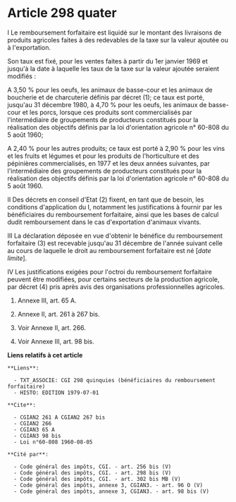 # Article 298 quater

I  Le remboursement forfaitaire est liquidé sur le montant des livraisons de produits agricoles faites à des redevables de la
taxe sur la valeur ajoutée ou à l'exportation.

Son taux est fixé, pour les ventes faites à partir du 1er janvier 1969 et jusqu'à la date à laquelle les taux de la taxe sur
la valeur ajoutée seraient modifiés :

A 3,50 % pour les oeufs, les animaux de basse-cour et les animaux de boucherie et de charcuterie définis par décret (1); ce
taux est porté, jusqu'au 31 décembre 1980, à 4,70 % pour les oeufs, les animaux de basse-cour et les porcs, lorsque ces
produits sont commercialisés par l'intermédiaire de groupements de producteurs constitués pour la réalisation des objectifs
définis par la loi d'orientation agricole n° 60-808 du 5 août 1960;

A 2,40 % pour les autres produits; ce taux est porté à 2,90 % pour les vins et les fruits et légumes et pour les produits de
l'horticulture et des pépinières commercialisés, en 1977 et les deux années suivantes, par l'intermédiaire des groupements de
producteurs constitués pour la réalisation des objectifs définis par la loi d'orientation agricole n° 60-808 du 5 août 1960.

II  Des décrets en conseil d'Etat (2) fixent, en tant que de besoin, les conditions d'application du I, notamment les
justifications à fournir par les bénéficiaires du remboursement forfaitaire, ainsi que les bases de calcul dudit
remboursement dans le cas d'exportation d'animaux vivants.

III  La déclaration déposée en vue d'obtenir le bénéfice du remboursement forfaitaire (3) est recevable jusqu'au 31 décembre
de l'année suivant celle au cours de laquelle le droit au remboursement forfaitaire est né [*date limite*].

IV  Les justifications exigées pour l'octroi du remboursement forfaitaire peuvent être modifiées, pour certains secteurs de
la production agricole, par décret (4) pris après avis des organisations professionnelles agricoles.

1)  Annexe III, art. 65 A.

2)  Annexe II, art. 261 à 267 bis.

3)  Voir Annexe II, art. 266.

4)  Voir Annexe III, art. 98 bis.

**Liens relatifs à cet article**

	**Liens**:

	  - TXT_ASSOCIE: CGI 298 quinquies (bénéficiaires du remboursement forfaitaire)
	  - HISTO: EDITION 1979-07-01

	**Cite**:

	  - CGIAN2 261 A CGIAN2 267 bis
	  - CGIAN2 266
	  - CGIAN3 65 A
	  - CGIAN3 98 bis
	  - Loi n°60-808 1960-08-05

	**Cité par**:

	  - Code général des impôts, CGI. - art. 256 bis (V)
	  - Code général des impôts, CGI. - art. 298 bis (V)
	  - Code général des impôts, CGI. - art. 302 bis MB (V)
	  - Code général des impôts, annexe 3, CGIAN3. - art. 96 O (V)
	  - Code général des impôts, annexe 3, CGIAN3. - art. 98 bis (V)
